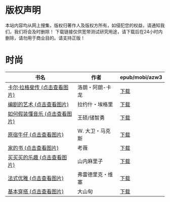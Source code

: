 # 版权声明

本站内容均从网上搜集，版权归著作人及版权方所有，如侵犯您的权益，请通知我们，我们将会及时删除！ 下载链接仅供宽带测试研究用途，请下载后在24小时内删除，请勿用于商业目的。请支持正版！

# 时尚

| 书名 | 作者 | epub/mobi/azw3 |
| --- | --- | --- |
| [卡尔·拉格斐传 (点击查看图片)](https://www.dushupai.com/attachment/2024/06/12/3a85d1bbbc57df63.jpg) | 洛朗・阿朗-卡龙 | [下载](https://url89.ctfile.com/f/31084289-1375500028-a96942?p=8866) |
| [编剧的艺术 (点击查看图片)](https://www.dushupai.com/attachment/2024/06/09/03fb321f2d1a4d16.jpg) | 拉约什・埃格里 | [下载](https://url89.ctfile.com/f/31084289-1356994639-027e11?p=8866) |
| [如何假装懂音乐 (点击查看图片)](https://www.dushupai.com/attachment/2024/06/09/a7d6132c073aade6.jpg) | 王硕/储智勇 | [下载](https://url89.ctfile.com/f/31084289-1356992167-7c7309?p=8866) |
| [原宿牛仔 (点击查看图片)](https://www.dushupai.com/attachment/2024/06/09/14357b2a1a1159f7.jpg) | W. 大卫・马克斯 | [下载](https://url89.ctfile.com/f/31084289-1357053643-0a120a?p=8866) |
| [家的书 (点击查看图片)](https://www.dushupai.com/attachment/2024/06/07/0ec0a5f8021e29cf.jpg) | 考薇 | [下载](https://url89.ctfile.com/f/31084289-1357043968-3b8fae?p=8866) |
| [买买买的乐趣 (点击查看图片)](https://www.dushupai.com/attachment/2024/06/07/44707ee5a9bf371c.jpg) | 山内麻里子 | [下载](https://url89.ctfile.com/f/31084289-1357043890-8d74b4?p=8866) |
| [法式优雅 (点击查看图片)](https://www.dushupai.com/attachment/2024/06/07/92999b9219bc25a6.jpg) | 弗雷德里克・维塞 | [下载](https://url89.ctfile.com/f/31084289-1357034713-bd3171?p=8866) |
| [基本穿搭 (点击查看图片)](https://www.dushupai.com/attachment/2024/06/05/0b30ebd535850f49.jpg) | 大山旬 | [下载](https://url89.ctfile.com/f/31084289-1357028179-6a7a86?p=8866) |
